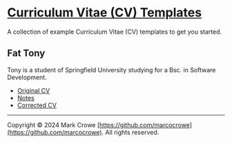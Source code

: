 

# [Curriculum Vitae (CV) Templates](https://github.com/marcocrowe/curriculum-vitae-cv-templates)

A collection of example Curriculum Vitae (CV) templates to get you started.

## Fat Tony

Tony is a student of Springfield University studying for a Bsc. in Software Development.

- [Original CV](cv-bad-example.pdf)
- [Notes](cv-bad-example-notes.pdf)
- [Corrected CV](cv-corrected.pdf)

---

Copyright &copy; 2024 Mark Crowe [https://github.com/marcocrowe](https://github.com/marcocrowe). All rights reserved.
